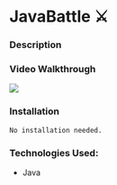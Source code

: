 # JavaBattle ⚔️

### Description



  

### Video Walkthrough
![](assets/gif.gif)

  



### Installation
```
No installation needed. 
```


### Technologies Used:
 - Java

 


